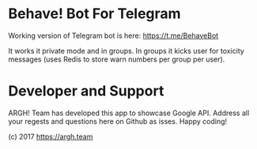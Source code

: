 # Behave! Bot For Telegram

Working version of Telegram bot is here:
https://t.me/BehaveBot

It works it private mode and in groups. In groups it kicks user for toxicity messages (uses Redis to store warn numbers per group per user).

# Developer and Support

ARGH! Team has developed this app to showcase Google API. Address all your regests and questions here on Github as isses. Happy coding!

(c) 2017 https://argh.team